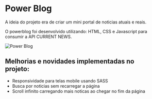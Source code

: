 <h1>Power Blog</h1>
 
 
<p>A ideia do projeto era de criar um mini portal de noticias atuais e reais.</p>
<p>O powerblog foi desenvolvido utilizando: HTML, CSS e Javascript para consumir a API CURRENT NEWS.</p>

![Power Blog](preview.gif)

<h2>Melhorias e novidades implementadas no projeto: </h2>

<ul>
  <li>Responsividade para telas mobile usando SASS</li>
  <li>Busca por noticias sem recarregar a página</li>
  <li>Scroll infinito carregando mais noticas ao chegar no fim da página</li>

</ul>

